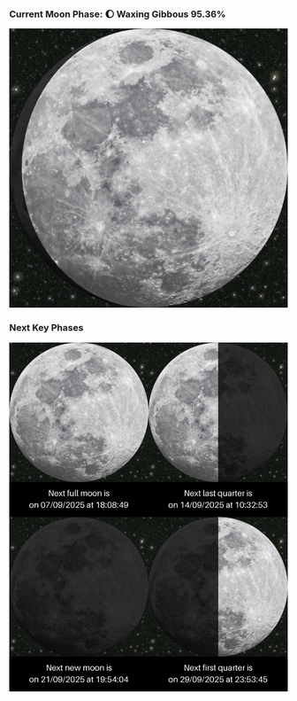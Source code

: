 ### Current Moon Phase: 🌔 Waxing Gibbous 95.36%
![Moon Phase](moonphase.png)
### Next Key Phases
![Gallery](gallery.png)